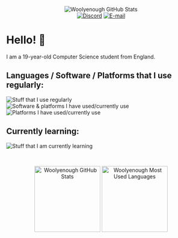 <p align="center">
    <img src="https://capsule-render.vercel.app/api?type=waving&height=175&color=gradient&text=Woolyenough&section=header&reversal=false&fontColor=ecf3ff&fontAlign=50&animation=fadeIn&fontAlignY=40" alt="Woolyenough GitHub Stats" />
    <br>
    <a target="_blank" href="https://discord.com/users/404234902574202880"><img src="https://img.shields.io/badge/%40woolyenough-5865F2?style=for-the-badge&logo=discord&logoColor=white" alt="Discord" /></a>
    <a target="_blank" href="mailto:nuggets_stoops0z@icloud.com"><img src="https://img.shields.io/badge/public_email-249ee4?style=for-the-badge&logo=maildotru&logoColor=white" alt="E-mail" /></a>
</p>

# Hello! 👋
I am a 19-year-old Computer Science student from England.

## Languages / Software / Platforms that I use regularly:
![Stuff that I use regularly](https://skillicons.dev/icons?i=python,java,bash) &nbsp;&nbsp;&nbsp;&nbsp;&nbsp;&nbsp;&nbsp; ![Software & platforms I have used/currently use](https://skillicons.dev/icons?i=pycharm,idea,clion,vscodium) &nbsp;&nbsp;&nbsp;&nbsp;&nbsp;&nbsp;&nbsp; ![Platforms I have used/currently use](https://skillicons.dev/icons?i=raspberrypi,linux)

## Currently learning:
![Stuff that I am currently learning](https://skillicons.dev/icons?i=c,latex)

<br>
<p align="center">
    <img height="175" src="https://github-stats.wooly.wtf/api?username=Woolyenough&hide=stars&show_icons=true&theme=radical&hide_rank=true" alt="Woolyenough GitHub Stats" />
    <img height="175" src="https://github-stats.wooly.wtf/api/top-langs/?username=Woolyenough&exclude_repo=github-stats&theme=radical&layout=compact" alt="Woolyenough Most Used Languages" />
</p>